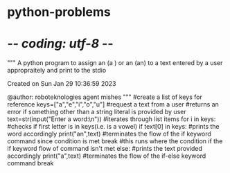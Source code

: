 # python-problems
# -*- coding: utf-8 -*-
"""
A python program to assign an (a ) or an (an) to a text entered by a user appropraitely
and print to the stdio

Created on Sun Jan 29 10:36:59 2023

@author: roboteknologies agent mishes
"""
#create a list of keys for reference
keys=["a","e","i","o","u"]
#request a text from a user
#returns an error if something other than a string literal is provided by user 
text=str(input("Enter a word:\n"))
#iterates through list items
for i in keys:
    #checks if first letter is in keys(i.e. is a vowel)
    if text[0] in keys:
        #prints the word accordingly
        print("an",text)
        #terminates the flow of the if keyword command since condition is met
        break
    #this runs where the condition if the if keyword flow of command isn't met
    else:
        #prints the text provided accordingly
        print("a",text)
        #terminates the flow of the if-else keyword command
        break
